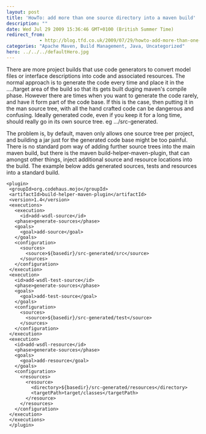 ```yaml
---
layout: post
title: 'HowTo: add more than one source directory into a maven build'
description: ""
date: Wed Jul 29 2009 15:36:46 GMT+0100 (British Summer Time)
redirect_from: 
            - http://blog.tfd.co.uk/2009/07/29/howto-add-more-than-one-source-directory-into-a-maven-build/
categories: "Apache Maven, Build Management, Java, Uncategorized"
hero: ../../../defaultHero.jpg
---
```

There are more project builds that use code generators to convert model files or interface descriptions into code and associated resources. The normal approach is to generate the code every time and place it in the ..../target area of the build so that its gets built duging maven's compile phase. However there are times when you want to generate the code rarely, and have it form part of the code base. If this is the case, then putting it in the man source tree, with all the hand crafted code can be dangerous and confusing. Ideally generated code, even if you keep it for a long time, should really go in its own source tree. eg .../src-generated.

The problem is, by default, maven only allows one source tree per project, and building a jar just for the generated code base might be too painful. There is no standard pom way of adding further source trees into the main maven build, but there is the maven build-helper-maven-plugin, that can amongst other things, inject additional source and resource locations into the build. The example below adds generated sources, tests and resources into a standard build.

```
<plugin>
 <groupId>org.codehaus.mojo</groupId>
 <artifactId>build-helper-maven-plugin</artifactId>
 <version>1.4</version>
 <executions>
   <execution>
     <id>add-wsdl-source</id>
   <phase>generate-sources</phase>
   <goals>
     <goal>add-source</goal>
   </goals>
   <configuration>
     <sources>
       <source>${basedir}/src-generated/src</source>
     </sources>
   </configuration>
 </execution>
 <execution>
   <id>add-wsdl-test-source</id>
   <phase>generate-sources</phase>
   <goals>
     <goal>add-test-source</goal>
   </goals>
   <configuration>
     <sources>
       <source>${basedir}/src-generated/test</source>
     </sources>
   </configuration>
 </execution>
 <execution>
   <id>add-wsdl-resource</id>
   <phase>generate-sources</phase>
   <goals>
     <goal>add-resource</goal>
   </goals>
   <configuration>
     <resources>
       <resource>
         <directory>${basedir}/src-generated/resources</directory>
         <targetPath>target/classes</targetPath>
       </resource>
     </resources>
   </configuration>
 </execution>
 </executions>
 </plugin>
```
